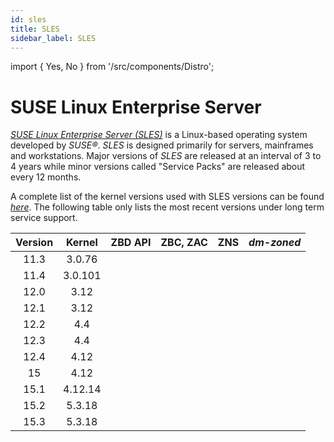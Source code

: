 ```yaml
---
id: sles
title: SLES
sidebar_label: SLES
---
```


import {
Yes,
No
} from '/src/components/Distro';

# SUSE Linux Enterprise Server

*<a href="https://www.suse.com/products/server/" target="_blank"> SUSE Linux
Enterprise Server (SLES)</a>* is a Linux-based operating system developed by
*SUSE&reg;*. *SLES* is designed primarily for servers, mainframes and
workstations. Major versions of *SLES* are released at an interval of 3 to 4
years while minor versions called "Service Packs" are released about every 12
months.

A complete list of the kernel versions used with SLES versions can be found *<a
href="https://wiki.microfocus.com/index.php/SUSE/SLES/Kernel_versions"
target="_blank">here</a>*. The following table only lists the most recent
versions under long term service support.

<center>

|Version|Kernel|ZBD API|ZBC, ZAC|ZNS|*dm-zoned*|
|:-----:|:----:|:-----:|:------:|:----:|:--------:| 
|11.3|3.0.76|<No/>|<No/>|<No/>|<No/>|
|11.4|3.0.101|<No/>|<No/>|<No/>|<No/>|
|12.0|3.12|<No/>|<No/>|<No/> |<No/>|
|12.1|3.12|<No/>|<No/>|<No/> |<No/>|
|12.2|4.4|<No/>|<No/>|<No/> |<No/>|
|12.3|4.4|<No/>|<No/>|<No/> |<No/>|
|12.4|4.12|<Yes/>|<Yes/>|<No/> |<No/>|
|15|4.12|<Yes/>|<Yes/>|<No/> |<No/>|
|15.1|4.12.14|<Yes/>|<Yes/>|<No/> |<Yes/>|
|15.2|5.3.18|<Yes/>|<Yes/>|<No/> |<Yes/>|
|15.3|5.3.18|<Yes/>|<Yes/>|<No/> |<Yes/>|

</center>
